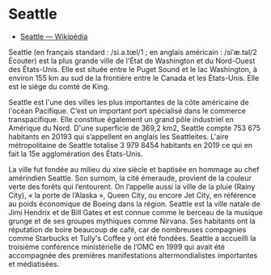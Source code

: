 # Seattle
- [Seattle — Wikipédia](https://fr.wikipedia.org/wiki/Seattle)

Seattle (en français standard : /si.a.tœl/1 ; en anglais américain : /siˈæ.təl/2 Écouter) est la plus grande ville de l'État de Washington et du Nord-Ouest des États-Unis. Elle est située entre le Puget Sound et le lac Washington, à environ 155 km au sud de la frontière entre le Canada et les États-Unis. Elle est le siège du comté de King.

Seattle est l'une des villes les plus importantes de la côte américaine de l'océan Pacifique. C’est un important port spécialisé dans le commerce transpacifique. Elle constitue également un grand pôle industriel en Amérique du Nord. D'une superficie de 369,2 km2, Seattle compte 753 675 habitants en 20193 qui s’appellent en anglais les Seattleites. L'aire métropolitaine de Seattle totalise 3 979 8454 habitants en 2019 ce qui en fait la 15e agglomération des États-Unis.

La ville fut fondée au milieu du xixe siècle et baptisée en hommage au chef amérindien Seattle. Son surnom, la cité émeraude, provient de la couleur verte des forêts qui l’entourent. On l’appelle aussi la ville de la pluie (Rainy City), « la porte de l’Alaska », Queen City, ou encore Jet City, en référence au poids économique de Boeing dans la région. Seattle est la ville natale de Jimi Hendrix et de Bill Gates et est connue comme le berceau de la musique grunge et de ses groupes mythiques comme Nirvana. Ses habitants ont la réputation de boire beaucoup de café, car de nombreuses compagnies comme Starbucks et Tully's Coffee y ont été fondées. Seattle a accueilli la troisième conférence ministérielle de l’OMC en 1999 qui avait été accompagnée des premières manifestations altermondialistes importantes et médiatisées.

<!---
codetypo:words words Seattleites Jimi Tully's Hendrix Gates Puget Sound Rainy
codetypo:ignore xixe siˈæ
codetypo:locale fr
--->
